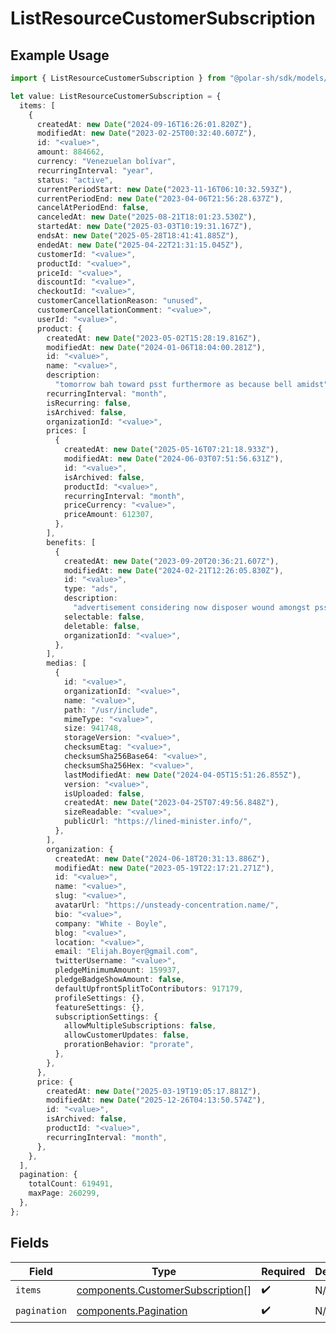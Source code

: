 # ListResourceCustomerSubscription

## Example Usage

```typescript
import { ListResourceCustomerSubscription } from "@polar-sh/sdk/models/components/listresourcecustomersubscription.js";

let value: ListResourceCustomerSubscription = {
  items: [
    {
      createdAt: new Date("2024-09-16T16:26:01.820Z"),
      modifiedAt: new Date("2023-02-25T00:32:40.607Z"),
      id: "<value>",
      amount: 884662,
      currency: "Venezuelan bolívar",
      recurringInterval: "year",
      status: "active",
      currentPeriodStart: new Date("2023-11-16T06:10:32.593Z"),
      currentPeriodEnd: new Date("2023-04-06T21:56:28.637Z"),
      cancelAtPeriodEnd: false,
      canceledAt: new Date("2025-08-21T18:01:23.530Z"),
      startedAt: new Date("2025-03-03T10:19:31.167Z"),
      endsAt: new Date("2025-05-28T18:41:41.885Z"),
      endedAt: new Date("2025-04-22T21:31:15.045Z"),
      customerId: "<value>",
      productId: "<value>",
      priceId: "<value>",
      discountId: "<value>",
      checkoutId: "<value>",
      customerCancellationReason: "unused",
      customerCancellationComment: "<value>",
      userId: "<value>",
      product: {
        createdAt: new Date("2023-05-02T15:28:19.816Z"),
        modifiedAt: new Date("2024-01-06T18:04:00.281Z"),
        id: "<value>",
        name: "<value>",
        description:
          "tomorrow bah toward psst furthermore as because bell amidst",
        recurringInterval: "month",
        isRecurring: false,
        isArchived: false,
        organizationId: "<value>",
        prices: [
          {
            createdAt: new Date("2025-05-16T07:21:18.933Z"),
            modifiedAt: new Date("2024-06-03T07:51:56.631Z"),
            id: "<value>",
            isArchived: false,
            productId: "<value>",
            recurringInterval: "month",
            priceCurrency: "<value>",
            priceAmount: 612307,
          },
        ],
        benefits: [
          {
            createdAt: new Date("2023-09-20T20:36:21.607Z"),
            modifiedAt: new Date("2024-02-21T12:26:05.830Z"),
            id: "<value>",
            type: "ads",
            description:
              "advertisement considering now disposer wound amongst psst nauseate",
            selectable: false,
            deletable: false,
            organizationId: "<value>",
          },
        ],
        medias: [
          {
            id: "<value>",
            organizationId: "<value>",
            name: "<value>",
            path: "/usr/include",
            mimeType: "<value>",
            size: 941748,
            storageVersion: "<value>",
            checksumEtag: "<value>",
            checksumSha256Base64: "<value>",
            checksumSha256Hex: "<value>",
            lastModifiedAt: new Date("2024-04-05T15:51:26.855Z"),
            version: "<value>",
            isUploaded: false,
            createdAt: new Date("2023-04-25T07:49:56.848Z"),
            sizeReadable: "<value>",
            publicUrl: "https://lined-minister.info/",
          },
        ],
        organization: {
          createdAt: new Date("2024-06-18T20:31:13.886Z"),
          modifiedAt: new Date("2023-05-19T22:17:21.271Z"),
          id: "<value>",
          name: "<value>",
          slug: "<value>",
          avatarUrl: "https://unsteady-concentration.name/",
          bio: "<value>",
          company: "White - Boyle",
          blog: "<value>",
          location: "<value>",
          email: "Elijah.Boyer@gmail.com",
          twitterUsername: "<value>",
          pledgeMinimumAmount: 159937,
          pledgeBadgeShowAmount: false,
          defaultUpfrontSplitToContributors: 917179,
          profileSettings: {},
          featureSettings: {},
          subscriptionSettings: {
            allowMultipleSubscriptions: false,
            allowCustomerUpdates: false,
            prorationBehavior: "prorate",
          },
        },
      },
      price: {
        createdAt: new Date("2025-03-19T19:05:17.881Z"),
        modifiedAt: new Date("2025-12-26T04:13:50.574Z"),
        id: "<value>",
        isArchived: false,
        productId: "<value>",
        recurringInterval: "month",
      },
    },
  ],
  pagination: {
    totalCount: 619491,
    maxPage: 260299,
  },
};
```

## Fields

| Field                                                                                | Type                                                                                 | Required                                                                             | Description                                                                          |
| ------------------------------------------------------------------------------------ | ------------------------------------------------------------------------------------ | ------------------------------------------------------------------------------------ | ------------------------------------------------------------------------------------ |
| `items`                                                                              | [components.CustomerSubscription](../../models/components/customersubscription.md)[] | :heavy_check_mark:                                                                   | N/A                                                                                  |
| `pagination`                                                                         | [components.Pagination](../../models/components/pagination.md)                       | :heavy_check_mark:                                                                   | N/A                                                                                  |